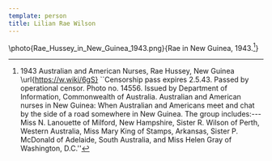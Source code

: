 ```yaml
---
template: person
title: Lilian Rae Wilson
---
```


\photo{Rae_Hussey_in_New_Guinea_1943.png}{Rae in New Guinea, 1943.[^rae1943]}

[^rae1943]:
    1943 Australian and American Nurses, Rae Hussey, New Guinea \url{https://w.wiki/6gS}
    ``Censorship pass expires 2.5.43. Passed by operational censor. Photo no. 14556.
    Issued by Department of Information, Commonwealth of Australia. Australian and American nurses in New Guinea:
    When Australian and Americans meet and chat by the side of a road somewhere in New Guinea. The group includes:---
    Miss N. Lanouette of Milford, New Hampshire, Sister R. Wilson of Perth, Western Australia,
    Miss Mary King of Stamps, Arkansas, Sister P. McDonald of Adelaide, South Australia,
    and Miss Helen Gray of Washington, D.C.''
